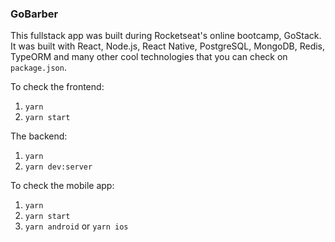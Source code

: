 ### GoBarber
This fullstack app was built during Rocketseat's online bootcamp, GoStack. 
It was built with React, Node.js, React Native, PostgreSQL, MongoDB, Redis, TypeORM and many other cool technologies that you can check
on `package.json`. 

To check the frontend:

1. `yarn`
2. `yarn start`

The backend:

1. `yarn`
2. `yarn dev:server`

To check the mobile app:

1. `yarn`
2. `yarn start`
3. `yarn android` or `yarn ios`
